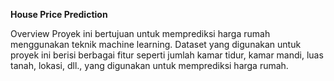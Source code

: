 **House Price Prediction**

Overview
Proyek ini bertujuan untuk memprediksi harga rumah menggunakan teknik machine learning. Dataset yang digunakan untuk proyek ini berisi berbagai fitur seperti jumlah kamar tidur, 
kamar mandi, luas tanah, lokasi, dll., yang digunakan untuk memprediksi harga rumah.
